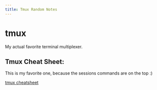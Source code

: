 ```yaml
---
title: Tmux Random Notes
---
```

# tmux

My actual favorite terminal multiplexer. 

## Tmux Cheat Sheet:

This is my favorite one, because the sessions commands are on the top :)

[tmux cheatsheet](https://tmuxcheatsheet.com/)

